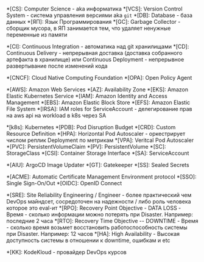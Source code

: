 <!-- СS, common -->
*[CS]: Computer Science - aka информатика
*[VCS]: Version Control System - система управления версиями aka `git`
*[DB]: Database - база данных
*[ЯП]: Язык Программирования
*[GC]: Garbage Collector - сборщик мусора, в ЯП занимается тем, что удаляет ненужные переменные из памяти

<!-- DevOps -->
*[CI]: Continuous Integration - автоматика над git хранилищами
*[CD]: Continuous Delivery - непрерывная доставка (доставка собранного артефакта в хранилище) или Continuous Deployment - непрерывное развертывание после изменений кода

<!-- Cloud -->
*[CNCF]: Cloud Native Computing Foundation
*[OPA]: Open Policy Agent
<!-- AWS -->
*[AWS]: Amazon Web Services
*[AZ]: Availability Zone
*[EKS]: Amazon Elastic Kubernetes Service
*[IAM]: Amazon Identity and Access Management
*[EBS]: Amazon Elastic Block Store
*[EFS]: Amazon Elastic File System
*[IRSA]: IAM roles for ServiceAccount - делегирование прав на aws api на workload в k8s через SA

<!-- Kubernetes -->
*[k8s]: Kubernetes
*[PDB]: Pod Disruption Budget
*[CRD]: Custom Resource Definition
*[HPA]: Horizontal Pod Autoscaler - оркестрирует числом реплик Deployment по метрикам
*[VPA]: Veritcal Pod Autoscaler
*[PVC]: PersistentVolumeClaim
*[PV]: PersistentVolume
*[SC]: StorageClass
*[CSI]: Container Storage Interface
*[SA]: ServiceAccount
<!-- Services -->
*[AIU]: ArgoCD Image Updater
*[GT]: Gatekeeper
*[SS]: Sealed Secrets

<!-- Other -->
*[ACME]: Automatic Certificate Management Environment protocol
*[SSO]: Single Sign-On/Out
*[OIDC]: OpenID Connect

<!-- SRE -->
*[SRE]: Site Reliability Engineering / Engineer - более практический чем DevOps майндсет, сосредоточен на надежности / либо роль человека которое это eval-ит
*[RPO]: Recovery Point Objective - DATA LOSS - Время - сколько информации можно потерять при Disaster. Например: последние 2 часа
*[RTO]: Recovery Time Objective -- DOWNTIME - Время - сколько время возьмет восстановить работоспособность системы при Disaster. Например: 12 часов
*[HA]: High Availability - Высокая доступность системы в отношении к downtime, ошибкам и etc
<!-- SLO, SLI, SLA, Error Budget
Observability
HA, Reliability
Automation, Toil
RTO, RPO -->


<!-- RANDOM -->
*[KK]: KodeKloud - провайдер DevOps курсов
